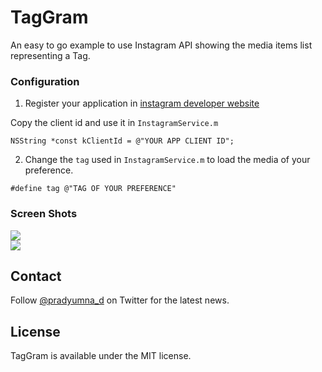 # TagGram
An easy to go example to use Instagram API showing the media items list representing a Tag.


### Configuration

1. Register your application in [instagram developer website](http://instagram.com/developer)

Copy the client id and use it in `InstagramService.m`

`NSString *const kClientId = @"YOUR APP CLIENT ID";`

2. Change the `tag` used in `InstagramService.m` to load the media of your preference.

`#define tag @"TAG OF YOUR PREFERENCE"`

### Screen Shots

<img src="https://raw.github.com/pradyumnad/TagGram/master/screen1.png"><br>
<img src="https://raw.github.com/pradyumnad/TagGram/master/screen2.png"><br>

Contact
-------
Follow [@pradyumna_d](http://twitter.com/pradyumna_d) on Twitter for the latest news.

License
------------
TagGram is available under the MIT license.